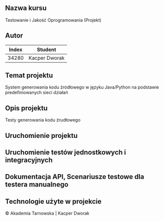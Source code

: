 ## Nazwa kursu
 Testowanie i Jakość Oprogramowania (Projekt)  
## Autor
| Index | Student       |
|-------|---------------|
| 34280 | Kacper Dworak |
## Temat projektu
System generowania kodu źródłowego w języku Java/Python na podstawie predefiniowanych sieci działań
## Opis projektu
Testy generowania kodu źrudłowego
## Uruchomienie projektu
## Uruchomienie testów jednostkowych i integracyjnych
## Dokumentacja API, Scenariusze testowe dla testera manualnego
## Technologie użyte w projekcie

&copy; Akademia Tarnowska | Kacper Dworak
